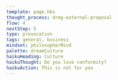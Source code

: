 ```yaml
---
template: page.hbs
thought_process: drmg-external-proposal
flow: 4
nextStep: 5
type: provocation
tags: general, business
mindset: philosopherMind
palette: dreamCulture
haikuHeading: Culture
haikuThought: Do you love conformity?
haikuAction: This is not for you
---
```


